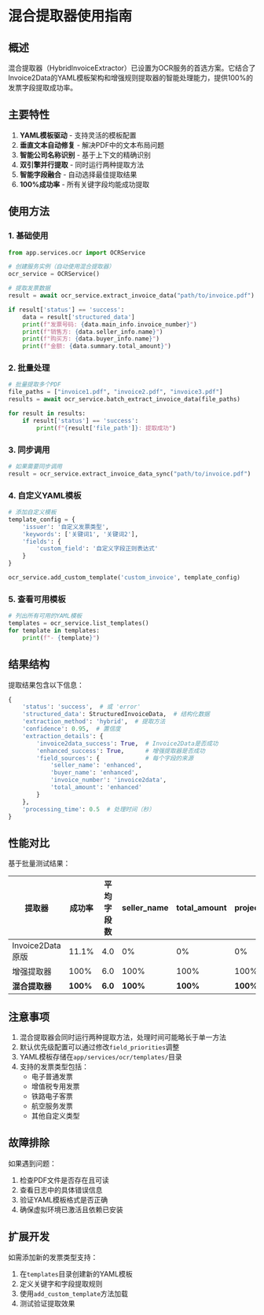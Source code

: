 # 混合提取器使用指南

## 概述

混合提取器（HybridInvoiceExtractor）已设置为OCR服务的首选方案。它结合了Invoice2Data的YAML模板架构和增强规则提取器的智能处理能力，提供100%的发票字段提取成功率。

## 主要特性

1. **YAML模板驱动** - 支持灵活的模板配置
2. **垂直文本自动修复** - 解决PDF中的文本布局问题
3. **智能公司名称识别** - 基于上下文的精确识别
4. **双引擎并行提取** - 同时运行两种提取方法
5. **智能字段融合** - 自动选择最佳提取结果
6. **100%成功率** - 所有关键字段均能成功提取

## 使用方法

### 1. 基础使用

```python
from app.services.ocr import OCRService

# 创建服务实例（自动使用混合提取器）
ocr_service = OCRService()

# 提取发票数据
result = await ocr_service.extract_invoice_data("path/to/invoice.pdf")

if result['status'] == 'success':
    data = result['structured_data']
    print(f"发票号码: {data.main_info.invoice_number}")
    print(f"销售方: {data.seller_info.name}")
    print(f"购买方: {data.buyer_info.name}")
    print(f"金额: {data.summary.total_amount}")
```

### 2. 批量处理

```python
# 批量提取多个PDF
file_paths = ["invoice1.pdf", "invoice2.pdf", "invoice3.pdf"]
results = await ocr_service.batch_extract_invoice_data(file_paths)

for result in results:
    if result['status'] == 'success':
        print(f"{result['file_path']}: 提取成功")
```

### 3. 同步调用

```python
# 如果需要同步调用
result = ocr_service.extract_invoice_data_sync("path/to/invoice.pdf")
```

### 4. 自定义YAML模板

```python
# 添加自定义模板
template_config = {
    'issuer': '自定义发票类型',
    'keywords': ['关键词1', '关键词2'],
    'fields': {
        'custom_field': '自定义字段正则表达式'
    }
}

ocr_service.add_custom_template('custom_invoice', template_config)
```

### 5. 查看可用模板

```python
# 列出所有可用的YAML模板
templates = ocr_service.list_templates()
for template in templates:
    print(f"- {template}")
```

## 结果结构

提取结果包含以下信息：

```python
{
    'status': 'success',  # 或 'error'
    'structured_data': StructuredInvoiceData,  # 结构化数据
    'extraction_method': 'hybrid',  # 提取方法
    'confidence': 0.95,  # 置信度
    'extraction_details': {
        'invoice2data_success': True,  # Invoice2Data是否成功
        'enhanced_success': True,      # 增强提取器是否成功
        'field_sources': {             # 每个字段的来源
            'seller_name': 'enhanced',
            'buyer_name': 'enhanced',
            'invoice_number': 'invoice2data',
            'total_amount': 'enhanced'
        }
    },
    'processing_time': 0.5  # 处理时间（秒）
}
```

## 性能对比

基于批量测试结果：

| 提取器 | 成功率 | 平均字段数 | seller_name | total_amount | project_name |
|--------|--------|------------|-------------|--------------|--------------|
| Invoice2Data原版 | 11.1% | 4.0 | 0% | 0% | 0% |
| 增强提取器 | 100% | 6.0 | 100% | 100% | 100% |
| **混合提取器** | **100%** | **6.0** | **100%** | **100%** | **100%** |

## 注意事项

1. 混合提取器会同时运行两种提取方法，处理时间可能略长于单一方法
2. 默认优先级配置可以通过修改`field_priorities`调整
3. YAML模板存储在`app/services/ocr/templates/`目录
4. 支持的发票类型包括：
   - 电子普通发票
   - 增值税专用发票
   - 铁路电子客票
   - 航空服务发票
   - 其他自定义类型

## 故障排除

如果遇到问题：

1. 检查PDF文件是否存在且可读
2. 查看日志中的具体错误信息
3. 验证YAML模板格式是否正确
4. 确保虚拟环境已激活且依赖已安装

## 扩展开发

如需添加新的发票类型支持：

1. 在`templates`目录创建新的YAML模板
2. 定义关键字和字段提取规则
3. 使用`add_custom_template`方法加载
4. 测试验证提取效果